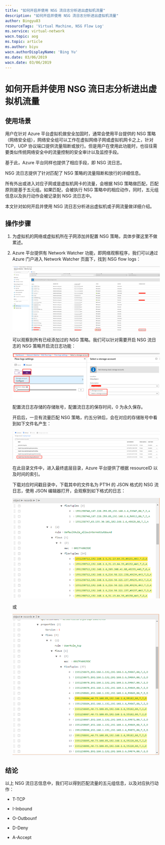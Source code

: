 ```yaml
---
title: "如何开启并使用 NSG 流日志分析进出虚拟机流量"
description: "如何开启并使用 NSG 流日志分析进出虚拟机流量"
author: Bingyu83
resourceTags: 'Virtual Machine, NSG Flow Log'
ms.service: virtual-network
wacn.topic: aog
ms.topic: article
ms.author: biyu
wacn.authorDisplayName: 'Bing Yu'
ms.date: 03/06/2019
wacn.date: 03/06/2019
---
```


# 如何开启并使用 NSG 流日志分析进出虚拟机流量

## 使用场景

用户在针对 Azure 平台虚拟机做安全加固时，通常会使用平台提供的 NSG 策略（网络安全组），网络安全组可以工作在虚拟网络子网或虚拟机网卡之上，针对 TCP，UDP 协议端口提供流量阻断或放行。但是用户在使用此功能时，也往往需要类似传统网络安全中的流量控制的安全审计以及监控手段。

基于此，Azure 平台同样也提供了相应手段，即 NSG 流日志。

NSG 流日志提供了针对匹配了 NSG 策略的流量阻断和放行的详细信息。

所有外出或进入对应子网或是虚拟机网卡的流量，会根据 NSG 策略做匹配，匹配原则是基于五元组。如果匹配，会被执行 NSG 策略中的相应动作，同时，五元组信息以及执行动作会被记录到 NSG 流日志中。

本文针对如何开启并使用 NSG 流日志分析进出虚拟机或子网流量做详细介绍。

## 操作步骤

1. 为虚拟机的网络或虚拟机所在子网添加并配置 NSG 策略，具体步骤这里不做累述。

2. Azure 平台提供有 Network Watcher 功能，即网络观察程序，我们可以通过 Azure 门户进入 Network Watcher 页面下，找到 NSG flow logs：

    ![01](media/aog-virtual-network-howto-enable-and-use-nsg-flow-logs-to-analyze-incoming-and-outgoing-virtual-machine-traffic/01.png "01")

    可以观察到所有已经添加过的 NSG 策略。我们可以针对需要开启 NSG 流日志的 NSG 策略开启流日志功能：

    ![02](media/aog-virtual-network-howto-enable-and-use-nsg-flow-logs-to-analyze-incoming-and-outgoing-virtual-machine-traffic/02.png "02")

    配置流日志存储的存储账号，配置流日志的保存时间，0 为永久保存。

    开启后，一旦有流量匹配 NSG 策略，约五分钟后，会在对应的存储账号中看到如下文件名产生：

    ![03](media/aog-virtual-network-howto-enable-and-use-nsg-flow-logs-to-analyze-incoming-and-outgoing-virtual-machine-traffic/03.png "03")

    在此目录文件中，进入最终底层目录，Azure 平台提供了根据 resourceID 以及时间的索引。

    下载对应时间戳目录中，下载其中的文件名为 PT1H 的 JSON 格式的 NSG 流日志，使用 JSON 编辑器打开，会观察到如下格式的日志：

    ![04](media/aog-virtual-network-howto-enable-and-use-nsg-flow-logs-to-analyze-incoming-and-outgoing-virtual-machine-traffic/04.png "04")

    或

    ![05](media/aog-virtual-network-howto-enable-and-use-nsg-flow-logs-to-analyze-incoming-and-outgoing-virtual-machine-traffic/05.png "05")

## 结论

以上 NSG 流日志信息中，我们可以得到匹配流量的五元组信息，以及对应执行动作：

* T-TCP

* I-Inbound

* O-Outbounf

* D-Deny

* A-Accept
